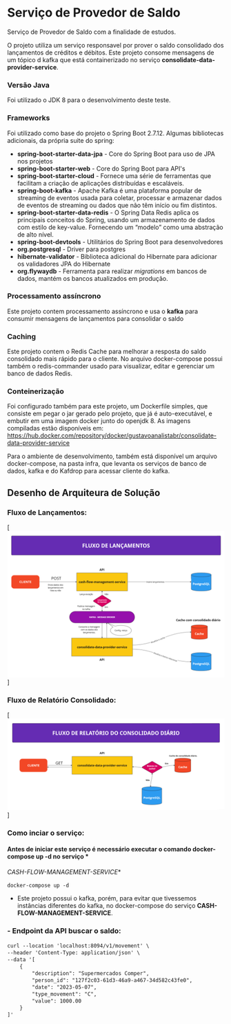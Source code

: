 # Serviço de Provedor de Saldo

Serviço de Provedor de Saldo com a finalidade de estudos.

O projeto utiliza um serviço responsavel por prover o saldo consolidado dos lançamentos de créditos e débitos. Este
projeto consome mensagens de um tópico d kafka que está containerizado no serviço **consolidate-data-provider-service**.

### Versão Java

Foi utilizado o JDK 8 para o desenvolvimento deste teste.

### Frameworks

Foi utilizado como base do projeto o Spring Boot 2.7.12. Algumas bibliotecas adicionais, da própria suite do spring:

* **spring-boot-starter-data-jpa** - Core do Spring Boot para uso de JPA nos projetos
* **spring-boot-starter-web** - Core do Spring Boot para API's
* **spring-boot-starter-cloud** - Fornece uma série de ferramentas que facilitam a criação de aplicações distribuídas e
  escaláveis.
* **spring-boot-kafka** - Apache Kafka é uma plataforma popular de streaming de eventos usada para coletar, processar e
  armazenar dados de eventos de streaming ou dados que não têm início ou fim distintos.
* **spring-boot-starter-data-redis** - O Spring Data Redis aplica os principais conceitos do Spring, usando um
  armazenamento de dados com estilo de key-value. Fornecendo um “modelo” como uma abstração de alto nível.
* **spring-boot-devtools** - Utilitários do Spring Boot para desenvolvedores
* **org.postgresql** - Driver para postgres
* **hibernate-validator** - Biblioteca adicional do Hibernate para adicionar os validadores JPA do Hibernate
* **org.flywaydb** - Ferramenta para realizar *migrations* em bancos de dados, mantém os bancos atualizados em produção.

### Processamento assíncrono

Este projeto contem processamento assíncrono e usa o **kafka** para consumir mensagens de lançamentos para consolidar o
saldo

### Caching

Este projeto contem o Redis Cache para melhorar a resposta do saldo consolidado mais rápido para o cliente. No arquivo
docker-compose possui também o redis-commander usado para visualizar, editar e gerenciar um banco de dados Redis.


### Conteinerização

Foi configurado também para este projeto, um Dockerfile simples, que consiste em pegar o jar gerado pelo projeto, que já
é auto-executável, e embutir em uma imagem docker junto do openjdk 8. As imagens compiladas estão disponíveis
em: https://hub.docker.com/repository/docker/gustavoanalistabr/consolidate-data-provider-service

Para o ambiente de desenvolvimento, também está disponível um arquivo docker-compose, na pasta infra, que levanta os
serviços de banco de dados, kafka e do Kafdrop para acessar cliente do kafka.

## Desenho de Arquiteura de Solução

### Fluxo de Lançamentos:

[![fluxo](docs/solucao-fluxo-lancamentos.png)]

### Fluxo de Relatório Consolidado:

[![fluxo](docs/solucao-fluxo-relatorio-consolidado.png)]

### Como inciar o serviço:

#### Antes de iniciar este serviço é necessário executar o comando **docker-compose up -d** no serviço *
*CASH-FLOW-MANAGEMENT-SERVICE**

```
docker-compose up -d
```

* Este projeto possui o kafka, porém, para evitar que tivessemos instâncias diferentes do kafka, no docker-compose do
  serviço **CASH-FLOW-MANAGEMENT-SERVICE**.

### - **Endpoint da API buscar o saldo:**

```
curl --location 'localhost:8094/v1/movement' \
--header 'Content-Type: application/json' \
--data '[
    {
        "description": "Supermercados Comper",
        "person_id": "127f2c03-61d3-46a9-a467-34d582c43fe0",
        "date": "2023-05-07",
        "type_movement": "C",
        "value": 1000.00
    }
]'
```